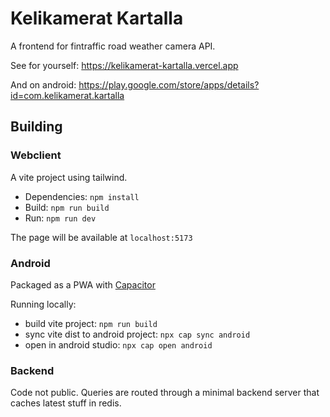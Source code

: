 # Kelikamerat Kartalla

A frontend for fintraffic road weather camera API. 

See for yourself: https://kelikamerat-kartalla.vercel.app

And on android: https://play.google.com/store/apps/details?id=com.kelikamerat.kartalla

## Building

### Webclient

A vite project using tailwind.

* Dependencies: `npm install`
* Build: `npm run build`
* Run: `npm run dev`

The page will be available at `localhost:5173`

### Android

Packaged as a PWA with [Capacitor](https://capacitorjs.com/)

Running locally:

* build vite project: `npm run build`
* sync vite dist to android project: `npx cap sync android`
* open in android studio: `npx cap open android`

### Backend

Code not public. Queries are routed through a minimal backend server that caches latest stuff in redis.